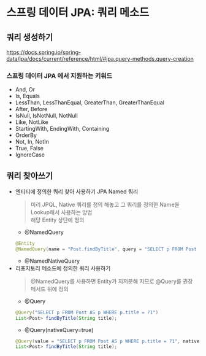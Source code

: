 # 스프링 데이터 JPA: 쿼리 메소드
## 쿼리 생성하기
https://docs.spring.io/spring-data/jpa/docs/current/reference/html/#jpa.query-methods.query-creation
### 스프링 데이터 JPA 에서 지원하는 키워드
- And, Or
- Is, Equals
- LessThan, LessThanEqual, GreaterThan, GreaterThanEqual
- After, Before
- IsNull, IsNotNull, NotNull
- Like, NotLike
- StartingWith, EndingWith, Containing
- OrderBy
- Not, In, NotIn
- True, False
- IgnoreCase
 
## 쿼리 찾아쓰기 
- 엔티티에 정의한 쿼리 찾아 사용하기 JPA Named 쿼리
  > 미리 JPQL, Native 쿼리를 정의 해놓고 그 쿼리를 정의한 Name을 Lookup해서 사용하는 방법  
  > 해당 Entity 상단에 정의  
  - @NamedQuery
  ```java
  @Entity
  @NamedQuery(name = "Post.findByTitle", query = "SELECT p FROM Post AS p WHERE p.title = ?1")
  ```
  - @NamedNativeQuery
- 리포지토리 메소드에 정의한 쿼리 사용하기
  > @NamedQuery를 사용하면 Entity가 지저분해 지므로 @Query를 권장  
  > 메서드 위에 정의  
  - @Query  
  ```java
  @Query("SELECT p FROM Post AS p WHERE p.title = ?1")
  List<Post> findByTitle(String title);
  ```
  - @Query(nativeQuery=true)  
  ```java
  @Query(value = "SELECT p FROM Post AS p WHERE p.title = ?1", nativeQuery = true)
  List<Post> findByTitle(String title);
  ```
